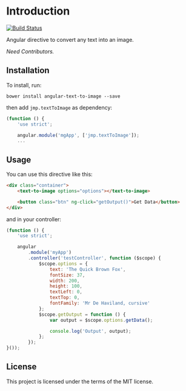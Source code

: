 # Introduction
[![Build Status](https://travis-ci.org/dashawk/angular-text-to-image.svg?branch=master)](https://travis-ci.org/dashawk/angular-text-to-image)

Angular directive to convert any text into an image.

*Need Contributors.*

## Installation

To install, run:
```cli
bower install angular-text-to-image --save
```
then add `jmp.textToImage` as dependency:
```javascript
(function () {
    'use strict';

    angular.module('mgApp', ['jmp.textToImage']);
    ...
```

## Usage

You can use this directive like this:

```html
<div class="container">
    <text-to-image options="options"></text-to-image>

    <button class="btn" ng-click="getOutput()">Get Data</button>
</div>
```

and in your controller:
```javascript
(function () {
    'use strict';

    angular
        .module('myApp')
        .controller('testController', function ($scope) {
            $scope.options = {
                text: 'The Quick Brown Fox',
                fontSize: 37,
                width: 200,
                height: 100,
                textLeft: 0,
                textTop: 0,
                fontFamily: 'Mr De Haviland, cursive'
            };
            $scope.getOutput = function () {
                var output = $scope.options.getData();

                console.log('Output', output);
            };
        });
}());
```
## License

This project is licensed under the terms of the MIT license.
